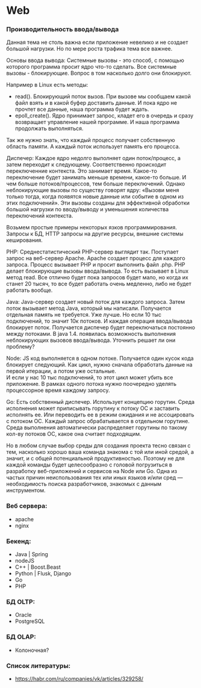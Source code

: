 # Web


### Производительность ввода/вывода
Данная тема не столь важна если приложение невелико и не создает большой нагрузки. Но по мере роста трафика тема все важнее. 

Основы ввода вывода: 
Системные вызовы - это способ, с помощью которого программа просит ядро что-то сделать.
Все системные вызовы - блокирующие. Вопрос в том насколько долго они блокируют. 

Например в Linux есть методы: 
  - read(). Блокирующий поток вызов. При вызове мы сообщаем какой файл взять и в какой буфер доставить данные. И пока ядро не прочтет все данные, наша программа будет ждать. 
  - epoll_create(). Ядро принимает запрос, кладет его в очередь и сразу возвращает управление нашей программе. И наша программа продолжать выполняться.
  
Так же нужно знать, что каждый процесс получает собственную область памяти. А каждый поток использует память его процесса. 

Диспечер: 
Каждое ядро недолго выполняет один поток/процесс, а затем переходит к следующему. Соответственно происходит переключенние контекста. Это занимает время. 
Какое-то переключение будет занимать меньше времени, какое-то больше. И чем больше потоков/процессов, тем больше переключений. 
Однако неблокирующие вызовы по существу говорят ядру: «Вызови меня только тогда, когда появятся новые данные или событие в одном из этих подключений». Эти вызовы созданы для эффективной обработки большой нагрузки по вводу/выводу и уменьшения количества переключений контекста.

Возьмем простые примеры некоторых язков программирования. Запросы к БД, HTTP запросы на другие ресурсы, внешние системы кеширования. 


PHP: 
Cреднестатистический PHP-сервер выглядит так. Поступает запрос на веб-сервер Apache. Apache создает процесс для каждого запроса. Процесс вызывает PHP и просит выполнить файл .php.
PHP делает блокирующие вызовы ввода/вывода. То есть вызывает в Linux метод read. 
Все отлично будет пока запросов будет мало, но когда их станет 20 тысяч, то все будет работать очень медленно, либо не будет работать вообще. 


Java:
Java-сервер создает новый поток для каждого запроса. Затем поток вызывает метод Java, который мы написали. Получается отдельная память не требуется. Уже лучше. 
Но если 10 тыс подключений, то значит 10к потоков. И каждая операция ввода/вывода блокирует поток. Получается диспечер будет переключаться постоянно между потоками. 
В java 1.4. появилась возможность выполнения неблокирующих вызовов ввода/вывода. Уточнить решает ли они проблему? 

Node: 
JS код выполняется в одном потоке. Получается один кусок кода блокирует следующий. Как цикл, нужно сначала обработать данные на первой итерации, а потом уже остальные. 	
И если у нас 10 тыс подключений, то этот цикл может убить все приложение. В рамках одного потока нужно поочередно уделять процессорное время каждому запросу.


Go: 
Есть собственный диспечер. Использует концепцию горутин. Среда исполнения может приписывать горутину к потоку ОС и заставить исполнять ее. Или переводить ее в режим ожидания и не ассоцировать с потоком ОС.
Каждый запрос обрабатывается в отдельном горутине.
Среда выполнения автоматически распределяет горутины по такому кол-ву потоков ОС, какое она считает подходящим.

Но в любом случае выбор среды для создания проекта тесно связан с тем, насколько хорошо ваша команда знакома с той или иной средой, а значит, и с общей потенциальной продуктивностью. 
Поэтому не для каждой команды будет целесообразно с головой погрузиться в разработку веб-приложений и сервисов на Node или Go. 
Одна из частых причин неиспользования тех или иных языков и/или сред — необходимость поиска разработчиков, знакомых с данным инструментом. 


### Веб сервера:
  - apache
  - nginx

### Бекенд:
  - Java   | Spring
  - nodeJS
  - C++    | Boost.Beast
  - Python | Flusk, Django
  - Go
  - PHP

### БД OLTP:
  - Oracle
  - PostgreSQL

### БД OLAP:
  - Колоночная?
  
### Список литературы: 
  - https://habr.com/ru/companies/vk/articles/329258/